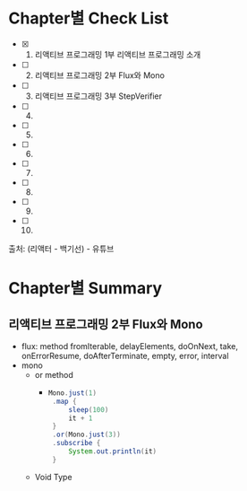 # Chapter별 Check List
- [x] 1. 리액티브 프로그래밍 1부 리액티브 프로그래밍 소개
- [ ] 2. 리액티브 프로그래밍 2부 Flux와 Mono
- [ ] 3. 리액티브 프로그래밍 3부 StepVerifier
- [ ] 4. 
- [ ] 5. 
- [ ] 6. 
- [ ] 7. 
- [ ] 8. 
- [ ] 9. 
- [ ] 10.  

출처: (리액터 - 백기선) - 유튜브

# Chapter별 Summary
## 리액티브 프로그래밍 2부 Flux와 Mono
- flux: method fromIterable, delayElements, doOnNext, take, onErrorResume, doAfterTerminate, empty, error, interval
- mono 
   - or method 
      - ``` java
        Mono.just(1)
         .map {
             sleep(100)
             it + 1
         }
         .or(Mono.just(3))
         .subscribe {
             System.out.println(it)
         }
        ```
   - Void Type
